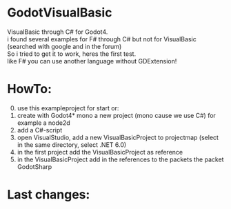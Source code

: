 # GodotVisualBasic    
VisualBasic through C# for Godot4.   
i found several examples for F# through C# but not for VisualBasic (searched with google and in the forum)    
So i tried to get it to work, heres the first test.     
like F# you can use another language without GDExtension!    


# HowTo:    
0. use this exampleproject for start or:    
1. create with Godot4* mono a new project (mono cause we use C#) for example a node2d    
2. add a C#-script
3. open VisualStudio, add a new VisualBasicProject to projectmap (select in the same directory, select .NET 6.0)
4. in the first project add the VisualBasicProject as reference
5. in the VisualBasicProject add in the references to the packets the packet GodotSharp
     
  
# Last changes:    

  
